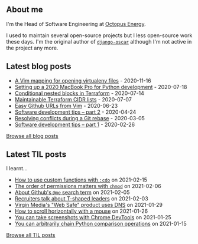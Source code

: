 ## About me
I'm the Head of Software Engineering at [Octopus Energy](https://octopus.energy/).

I used to maintain several open-source projects but I less open-source work these days. I'm the original author of [`django-oscar`](https://github.com/django-oscar/django-oscar) although I'm not active in the project any more. 
## Latest blog posts
- [A Vim mapping for opening virtualenv files](https://codeinthehole.com/tips/a-vim-mapping-for-opening-virtualenv-files/) - 2020-11-16
- [Setting up a 2020 MacBook Pro for Python development](https://codeinthehole.com/guides/settings-up-a-2020-macbook-for-python-development/) - 2020-07-18
- [Conditional nested blocks in Terraform](https://codeinthehole.com/tips/conditional-nested-blocks-in-terraform/) - 2020-07-14
- [Maintainable Terraform CIDR lists](https://codeinthehole.com/tips/terraform-cidrs/) - 2020-07-07
- [Easy Github URLs from Vim](https://codeinthehole.com/tips/easy-github-urls-from-vim/) - 2020-06-23
- [Software development tips – part 2](https://codeinthehole.com/tips/software-development-tips-part2/) - 2020-04-24
- [Resolving conflicts during a Git rebase](https://codeinthehole.com/guides/resolving-conflicts-during-a-git-rebase/) - 2020-03-05
- [Software development tips – part 1](https://codeinthehole.com/tips/software-development-tips-part1/) - 2020-02-26

[Browse all blog posts](https://codeinthehole.com/writing/)
## Latest TIL posts
I learnt...
- [How to use custom functions with `:cdo`](https://til.codeinthehole.com/posts/how-to-use-custom-functions-with-cdo/) on 2021-02-15
- [The order of permissions matters with `chmod`](https://til.codeinthehole.com/posts/the-order-of-permissions-matter-with-chmod/) on 2021-02-06
- [About Github's `@me` search term](https://til.codeinthehole.com/posts/about-githubs-me-search-term/) on 2021-02-05
- [Recruiters talk about T-shaped leaders](https://til.codeinthehole.com/posts/recruiters-talk-about-tshaped-leaders/) on 2021-02-03
- [Virgin Media's "Web Safe" product uses DNS](https://til.codeinthehole.com/posts/virgin-medias-web-safe-product-uses-dns/) on 2021-01-29
- [How to scroll horizontally with a mouse](https://til.codeinthehole.com/posts/how-to-scroll-horizontally-with-a-mouse/) on 2021-01-26
- [You can take screenshots with Chrome DevTools](https://til.codeinthehole.com/posts/you-can-take-screenshots-with-chrome-devtools/) on 2021-01-25
- [You can arbitrarily chain Python comparison operations](https://til.codeinthehole.com/posts/you-can-arbitrarily-chain-python-comparison-operators/) on 2021-01-15

[Browse all TIL posts](https://til.codeinthehole.com)
